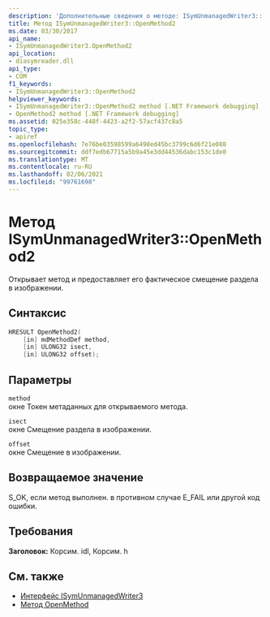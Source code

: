 ```yaml
---
description: 'Дополнительные сведения о методе: ISymUnmanagedWriter3:: OpenMethod2'
title: Метод ISymUnmanagedWriter3::OpenMethod2
ms.date: 03/30/2017
api_name:
- ISymUnmanagedWriter3.OpenMethod2
api_location:
- diasymreader.dll
api_type:
- COM
f1_keywords:
- ISymUnmanagedWriter3::OpenMethod2
helpviewer_keywords:
- ISymUnmanagedWriter3::OpenMethod2 method [.NET Framework debugging]
- OpenMethod2 method [.NET Framework debugging]
ms.assetid: 025e358c-448f-4423-a2f2-57acf437c8a5
topic_type:
- apiref
ms.openlocfilehash: 7e76be03598599a6498ed45bc3799c6d6f21e088
ms.sourcegitcommit: ddf7edb67715a5b9a45e3dd44536dabc153c1de0
ms.translationtype: MT
ms.contentlocale: ru-RU
ms.lasthandoff: 02/06/2021
ms.locfileid: "99761698"
---
```

# <a name="isymunmanagedwriter3openmethod2-method"></a>Метод ISymUnmanagedWriter3::OpenMethod2

Открывает метод и предоставляет его фактическое смещение раздела в изображении.  
  
## <a name="syntax"></a>Синтаксис  
  
```cpp  
HRESULT OpenMethod2(
    [in] mdMethodDef method,  
    [in] ULONG32 isect,  
    [in] ULONG32 offset);  
```  
  
## <a name="parameters"></a>Параметры  

 `method`  
 окне Токен метаданных для открываемого метода.  
  
 `isect`  
 окне Смещение раздела в изображении.  
  
 `offset`  
 окне Смещение в изображении.  
  
## <a name="return-value"></a>Возвращаемое значение  

 S_OK, если метод выполнен. в противном случае E_FAIL или другой код ошибки.  
  
## <a name="requirements"></a>Требования  

 **Заголовок:** Корсим. idl, Корсим. h  
  
## <a name="see-also"></a>См. также

- [Интерфейс ISymUnmanagedWriter3](isymunmanagedwriter3-interface.md)
- [Метод OpenMethod](isymunmanagedwriter-openmethod-method.md)
